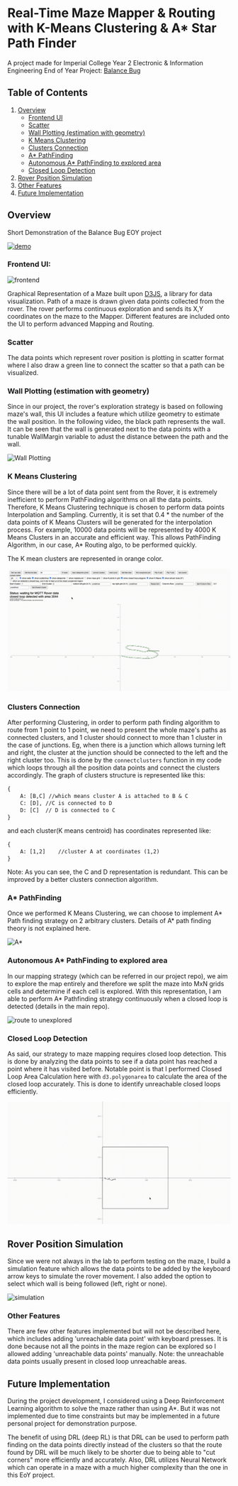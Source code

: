 # Real-Time Maze Mapper & Routing with K-Means Clustering & A* Star Path Finder

A project made for Imperial College Year 2 Electronic & Information Engineering End of Year Project:
[Balance Bug](https://github.com/jieunboy0516/BalanceBugEYPyr2)


## Table of Contents

1. [Overview](#overview)
   - [Frontend UI](#frontend-ui)
   - [Scatter](#scatter)
   - [Wall Plotting (estimation with geometry)](#wall-plotting-estimation-with-geometry)
   - [K Means Clustering](#k-means-clustering)
   - [Clusters Connection](#clusters-connection)
   - [A* PathFinding](#a-pathfinding)
   - [Autonomous A* PathFinding to explored area](#autonomous-a-pathfinding-to-explored-area)
   - [Closed Loop Detection](#closed-loop-detection)
2. [Rover Position Simulation](#rover-position-simulation)
3. [Other Features](#other-features)
4. [Future Implementation](#future-implementation)


## Overview

Short Demonstration of the Balance Bug EOY project

[![demo](https://img.youtube.com/vi/3lt04PQoKZM/0.jpg)](https://www.youtube.com/watch?v=3lt04PQoKZM)

### Frontend UI:

![frontend](https://i.imgur.com/70li4kz.png)

Graphical Representation of a Maze built upon [D3JS](https://d3js.org/), a library for data visualization. Path of a maze is drawn given data points collected from the rover. The rover performs continuous exploration and sends its X,Y coordinates on the maze to the Mapper. Different features are included onto the UI to perform advanced Mapping and Routing.

### Scatter 

The data points which represent rover position is plotting in scatter format where I also draw a green line to connect the scatter so that a path can be visualized.

### Wall Plotting (estimation with geometry)
Since in our project, the rover's exploration strategy is based on following maze's wall, this UI includes a feature which utilize geometry to estimate the wall position. In the following video, the black path represents the wall. It can be seen that the wall is generated next to the data points with a tunable WallMargin variable to adust the distance between the path and the wall.

![Wall Plotting](https://i.imgur.com/UsEZf32.gif)

### K Means Clustering

Since there will be a lot of data point sent from the Rover, it is extremely inefficient to perform PathFinding algorithms on all the data points. Therefore, K Means Clustering technique is chosen to perform data points Interpolation and Sampling. Currently, it is set that 0.4 * the number of the data points of K Means Clusters will be generated for the interpolation process. For example, 10000 data points will be represented by 4000 K Means Clusters in an accurate and efficient way. This allows PathFinding Algorithm, in our case, A* Routing algo, to be performed quickly. 

The K mean clusters are represented in orange color.

![K Means Clustering](./imgs/kmean.gif)

### Clusters Connection

After performing Clustering, in order to perform path finding algorithm to route from 1 point to 1 point, we need to present the whole maze's paths as connected clusters, and 1 cluster should connect to more than 1  cluster in the case of junctions. Eg, when there is a junction which allows turning left and right, the cluster at the junction should be connected to the left and the right cluster too. This is done by the `connectclusters` function in my code which loops through all the position data points and connect the clusters accordingly. The graph of clusters structure is represented like this:

```
{
    A: [B,C] //which means cluster A is attached to B & C
    C: [D], //C is connected to D
    D: [C]  // D is connected to C
}
```

and each cluster(K means centroid) has coordinates represented like:

```
{
    A: [1,2]    //cluster A at coordinates (1,2)
}
```

Note: As you can see, the C and D representation is redundant. This can be improved by a better clusters connection algorithm.


### A* PathFinding

Once we performed K Means Clustering, we can choose to implement A* Path finding strategy on 2 arbitrary clusters. Details of A* path finding theory is not explained here.

![A*](./imgs/astar.gif)


### Autonomous A* PathFinding to explored area

In our mapping strategy (which can be referred in our project repo), we aim to explore the map entirely and therefore we split the maze into MxN grids cells and determine if each cell is explored. With this representation, I am able to perform A* Pathfinding strategy continuously when a closed loop is detected (details in the main repo). 

![route to unexplored](./imgs/route%20to%20unexplored.gif)



### Closed Loop Detection

As said, our strategy to maze mapping requires closed loop detection. This is done by analyzing the data points to see if a data point has reached a point where it has visited before. Notable point is that I performed Closed Loop Area Calculation here with `d3.polygonarea` to calculate the area of the closed loop accurately. This is done to identify unreachable closed loops efficiently. 


![closed loop](./imgs/closedloop.gif)

## Rover Position Simulation

Since we were not always in the lab to perform testing on the maze, I build a simulation feature which allows the data points to be added by the keyboard arrow keys to simulate the rover movement. I also added the option to select which wall is being followed (left, right or none).

![simulation](./imgs/simulate.gif)

### Other Features

There are few other features implemented but will not be described here, which includes adding 'unreachable data point' with keyboard presses. It is done because not all the points in the maze region can be explored so I allowed adding 'unreachable data points' manually. Note: the unreachable data points usually present in closed loop unreachable areas.


## Future Implementation

During the project development, I considered using a Deep Reinforcement Learning algorithm to solve the maze rather than using A*. But it was not implemented due to time constraints but may be implemented in a future personal project for demonstration purpose.

The benefit of using DRL (deep RL) is that DRL can be used to perform path finding on the data points directly instead of the clusters so that the route found by DRL will be much likely to be shorter due to being able to "cut corners" more efficiently and accurately. Also, DRL utilizes Neural Network which can operate in a maze with a much higher complexity than the one in this EoY project.